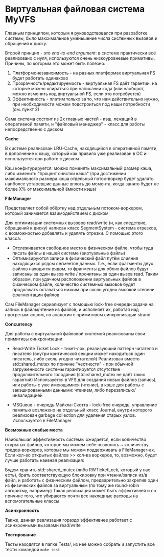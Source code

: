# Виртуальная файловая система MyVFS

Главным принципом, которым я руководствовался при разработке системы, было максимальное уменьшение числа системных вызовов и обращений к диску.

Второй принцип - это *end-to-end argument*: в системе практически всё реализовано с нуля, используются очень низкоуровневые примитивы. Причины, по которым это может быть полезно:

1. Платформонезависимость - на разных платформах виртуальная FS будет работать одинаково
2. Прозрачность/редактируемость - виртуальная FS даёт гарантии, на которые можно опираться при написании кода (или наоборот, можно изменить код виртуальной FS, если это потребуется)
3. Эффективность - платим только за то, что нам действительно нужно, при необходимости можем подстроиться под наши потребности (см. пункт 2)

Сама система состоит из 2х главных частей - кэш, лежащий в оперативной памяти, и "файловый менеджер" - класс для работы непосредственно с диском

**Cache**

В системе реализован LRU-Cache, находящийся в оперативной памяти, в дополнение к кэшу, который как правило уже реализован в ОС и используется при работе с диском

Кэш конфигурируется: можно поменять максимальный размер кэша, либо изменить "процент очистки кэша" (при достижении максимального размера кэша отдельный поток-воркер будет удалять наиболее устаревшие данные вплоть до момента, когда занято будет не более X% от максимальной ёмкости кэша)

**FileManager**

Представляет собой обёртку над отдельным потоком-воркером, который занимается взаимодействием с диском

Для оптимизации системных вызовов read/write (и, как следствие, обращений к диску) написан класс SegmentSystem - система отрезков, с возможностью добавлять и удалять отрезки. С помощью этого класса:

* Отслеживается свободное место в физическом файле, чтобы туда писать файлы в нашей системе (виртуальные файлы)
* Оптимизируются записи в физический файл путём слияния находящихся рядом сегментов данных. Т.е., если фрагменты двух файлов находятся рядом, то фрагменты для обоих файлов будут записаны за один вызов write / прочитаны за один вызов read. Таким образом, при удачном расположении виртуальных файлов в физическом файле, количество системных вызовов будет продолжать оставаться низким при сколь угодно высокой степени фрагментации файлов

Сам FileManager сериализует с помощью lock-free очереди задачи на запись в файлы/чтение из файлов, и исполняет их, работая над прогретым кэшом, по аналогии с примитивом синхронизации strand

**Concurrency**

Для работы с виртуальной файловой системой реализованы свои примитивы синхронизации:

- Read-Write Ticket Lock - тикет-лок, реализующий паттерн читателя и писателя (внутри критической секции может находиться один писатель, либо сколь угодно читателей) Реализован вместо std::shared_mutex по причине "честности" - при обычной загруженности системы гарантируется отсутствие продолжительного голодания (std::shared_mutex не даёт таких гарантий) Используется в VFS для создания новых файлов (запись), или работы с уже имеющимися (чтение), в кэше для работы с закэшированными данными: чтением, либо перезаписью/инвалидацией

- MSQueue - очередь Майкла-Скотта - lock-free очередь, управление памятью возложено на отдельный класс Journal, внутри которого реализован garbage collection для удаления старых узлов. Используется в FileManager

**Возможные слабые места**

Наибольшая эффективность системы ожидается, если количество открытых файлов, которое мы можем себе позволить ~ количеству тредов-воркеров, которые мы можем поддерживать в FileManager-ах. Если кол-во открытых файлов >> кол-ва воркеров, то, возможно, будет лучше работать наивная реализация:

Будем хранить std::shared_mutex (либо RWTicketLock, который у нас есть), брать соответствующую блокировку при чтении/записи из/в файл, и работать с физическим файлом, предварительно закрепив один из физических файлов за виртуальным (по тому же round-robin алгоритму, например) Такая реализация может быть эффективней и по причине того, что убираются почти все накладные расходы на вспомогательные классы

**Асинхронность**

Также, данная реализация гораздо эффективнее работает с асинхронными вызовами read/write

**Тестирование**

Тесты находятся в папке Tests/, из неё можно собрать и запустить все тесты командой `make test`

